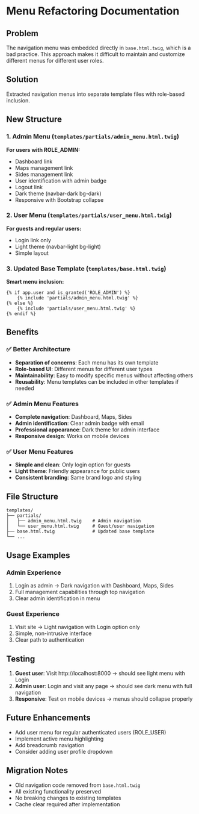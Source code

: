 # Menu Refactoring Documentation

## Problem

The navigation menu was embedded directly in `base.html.twig`, which is a bad practice. This approach makes it difficult to maintain and customize different menus for different user roles.

## Solution

Extracted navigation menus into separate template files with role-based inclusion.

## New Structure

### 1. Admin Menu (`templates/partials/admin_menu.html.twig`)

**For users with ROLE_ADMIN:**

-   Dashboard link
-   Maps management link
-   Sides management link
-   User identification with admin badge
-   Logout link
-   Dark theme (navbar-dark bg-dark)
-   Responsive with Bootstrap collapse

### 2. User Menu (`templates/partials/user_menu.html.twig`)

**For guests and regular users:**

-   Login link only
-   Light theme (navbar-light bg-light)
-   Simple layout

### 3. Updated Base Template (`templates/base.html.twig`)

**Smart menu inclusion:**

```twig
{% if app.user and is_granted('ROLE_ADMIN') %}
    {% include 'partials/admin_menu.html.twig' %}
{% else %}
    {% include 'partials/user_menu.html.twig' %}
{% endif %}
```

## Benefits

### ✅ Better Architecture

-   **Separation of concerns**: Each menu has its own template
-   **Role-based UI**: Different menus for different user types
-   **Maintainability**: Easy to modify specific menus without affecting others
-   **Reusability**: Menu templates can be included in other templates if needed

### ✅ Admin Menu Features

-   **Complete navigation**: Dashboard, Maps, Sides
-   **Admin identification**: Clear admin badge with email
-   **Professional appearance**: Dark theme for admin interface
-   **Responsive design**: Works on mobile devices

### ✅ User Menu Features

-   **Simple and clean**: Only login option for guests
-   **Light theme**: Friendly appearance for public users
-   **Consistent branding**: Same brand logo and styling

## File Structure

```
templates/
├── partials/
│   ├── admin_menu.html.twig    # Admin navigation
│   └── user_menu.html.twig     # Guest/user navigation
├── base.html.twig              # Updated base template
└── ...
```

## Usage Examples

### Admin Experience

1. Login as admin → Dark navigation with Dashboard, Maps, Sides
2. Full management capabilities through top navigation
3. Clear admin identification in menu

### Guest Experience

1. Visit site → Light navigation with Login option only
2. Simple, non-intrusive interface
3. Clear path to authentication

## Testing

1. **Guest user**: Visit http://localhost:8000 → should see light menu with Login
2. **Admin user**: Login and visit any page → should see dark menu with full navigation
3. **Responsive**: Test on mobile devices → menus should collapse properly

## Future Enhancements

-   Add user menu for regular authenticated users (ROLE_USER)
-   Implement active menu highlighting
-   Add breadcrumb navigation
-   Consider adding user profile dropdown

## Migration Notes

-   Old navigation code removed from `base.html.twig`
-   All existing functionality preserved
-   No breaking changes to existing templates
-   Cache clear required after implementation
